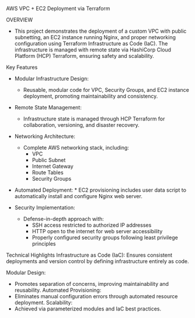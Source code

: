 AWS VPC + EC2 Deployment via Terraform

OVERVIEW

- This project demonstrates the deployment of a custom VPC with public subnetting, an EC2 instance running Nginx, and proper networking configuration using Terraform Infrastructure as Code (IaC). The infrastructure is managed with remote state via HashiCorp Cloud Platform (HCP) Terraform, ensuring safety and scalability.

Key Features

- Modular Infrastructure Design: 
    *    Reusable, modular code for VPC, Security Groups, and EC2 instance deployment, promoting maintainability and consistency.

- Remote State Management: 
    *    Infrastructure state is managed through HCP Terraform for collaboration, versioning, and disaster recovery.
- Networking Architecture: 
    - Complete AWS networking stack, including:
       * VPC
       * Public Subnet
       * Internet Gateway
       * Route Tables
       * Security Groups


- Automated Deployment: 
      * EC2 provisioning includes user data script to automatically install and configure Nginx web server.
- Security Implementation: 
    - Defense-in-depth approach with:
      * SSH access restricted to authorized IP addresses
      * HTTP open to the internet for web server accessibility
      * Properly configured security groups following least privilege principles



Technical Highlights
Infrastructure as Code (IaC):
    Ensures consistent deployments and version control by defining infrastructure entirely as code.

Modular Design:
   * Promotes separation of concerns, improving maintainability and reusability.
Automated Provisioning:
   * Eliminates manual configuration errors through automated resource deployment.
Scalability:
   * Achieved via parameterized modules and IaC best practices.

